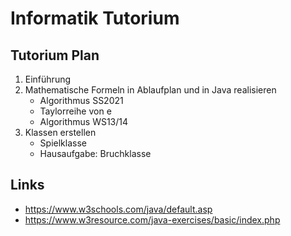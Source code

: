 Informatik Tutorium
===

## Tutorium Plan
1. Einführung
2. Mathematische Formeln in Ablaufplan und in Java realisieren    
	* Algorithmus SS2021
	* Taylorreihe von e 
	* Algorithmus WS13/14
3. Klassen erstellen
	* Spielklasse
	* Hausaufgabe: Bruchklasse

## Links

* https://www.w3schools.com/java/default.asp
* https://www.w3resource.com/java-exercises/basic/index.php
